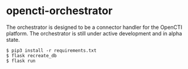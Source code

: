# opencti-orchestrator
The orchestrator is designed to be a connector handler for the OpenCTI platform. The orchestrator is still under active development and in alpha state.
```shell
$ pip3 install -r requirements.txt
$ flask recreate_db
$ flask run 
```